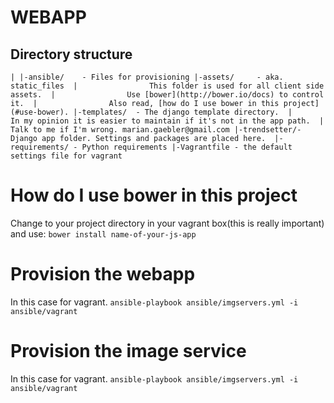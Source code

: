 # WEBAPP
## Directory structure
`
|
|-ansible/    - Files for provisioning
|-assets/     - aka. static_files 
|                This folder is used for all client side assets. 
|                Use [bower](http://bower.io/docs) to control it. 
|                Also read, [how do I use bower in this project](#use-bower).
|-templates/  - The django template directory. 
|                In my opinion it is easier to maintain if it's not in the app path. 
|                Talk to me if I'm wrong. marian.gaebler@gmail.com
|-trendsetter/- Django app folder. Settings and packages are placed here. 
|-requirements/ - Python requirements
|-Vagrantfile - the default settings file for vagrant
`

# How do I use bower in this project <a name='use-bower' />
Change to your project directory in your vagrant box(this is really important) and use:
``bower install name-of-your-js-app``


# Provision the webapp
In this case for vagrant.
``ansible-playbook ansible/imgservers.yml -i ansible/vagrant``


# Provision the image service
In this case for vagrant.
``ansible-playbook ansible/imgservers.yml -i ansible/vagrant``